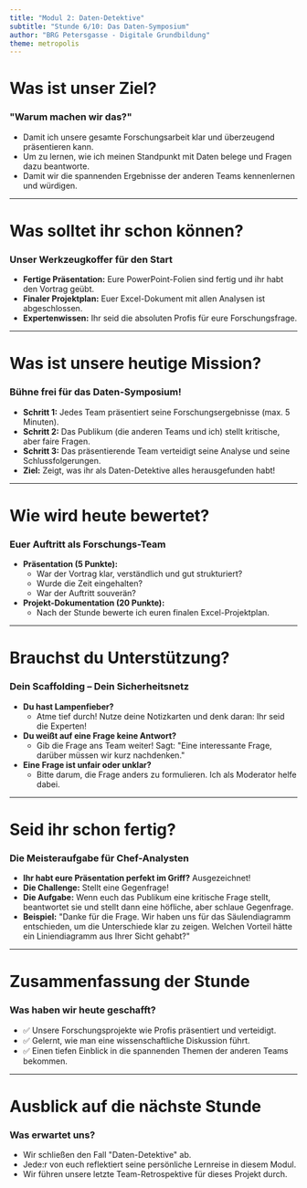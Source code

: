 ```yaml
---
title: "Modul 2: Daten-Detektive"
subtitle: "Stunde 6/10: Das Daten-Symposium"
author: "BRG Petersgasse - Digitale Grundbildung"
theme: metropolis
---
```


# Was ist unser Ziel?

### "Warum machen wir das?"

-   Damit ich unsere gesamte Forschungsarbeit klar und überzeugend präsentieren kann.
-   Um zu lernen, wie ich meinen Standpunkt mit Daten belege und Fragen dazu beantworte.
-   Damit wir die spannenden Ergebnisse der anderen Teams kennenlernen und würdigen.

---

# Was solltet ihr schon können?

### Unser Werkzeugkoffer für den Start

-   **Fertige Präsentation:** Eure PowerPoint-Folien sind fertig und ihr habt den Vortrag geübt.
-   **Finaler Projektplan:** Euer Excel-Dokument mit allen Analysen ist abgeschlossen.
-   **Expertenwissen:** Ihr seid die absoluten Profis für eure Forschungsfrage.

---

# Was ist unsere heutige Mission?

### Bühne frei für das Daten-Symposium!

-   **Schritt 1:** Jedes Team präsentiert seine Forschungsergebnisse (max. 5 Minuten).
-   **Schritt 2:** Das Publikum (die anderen Teams und ich) stellt kritische, aber faire Fragen.
-   **Schritt 3:** Das präsentierende Team verteidigt seine Analyse und seine Schlussfolgerungen.
-   **Ziel:** Zeigt, was ihr als Daten-Detektive alles herausgefunden habt!

---

# Wie wird heute bewertet?

### Euer Auftritt als Forschungs-Team

-   **Präsentation (5 Punkte):**
    -   War der Vortrag klar, verständlich und gut strukturiert?
    -   Wurde die Zeit eingehalten?
    -   War der Auftritt souverän?
-   **Projekt-Dokumentation (20 Punkte):**
    -   Nach der Stunde bewerte ich euren finalen Excel-Projektplan.

---

# Brauchst du Unterstützung?

### Dein Scaffolding – Dein Sicherheitsnetz

-   **Du hast Lampenfieber?**
    -   Atme tief durch! Nutze deine Notizkarten und denk daran: Ihr seid die Experten!
-   **Du weißt auf eine Frage keine Antwort?**
    -   Gib die Frage ans Team weiter! Sagt: "Eine interessante Frage, darüber müssen wir kurz nachdenken."
-   **Eine Frage ist unfair oder unklar?**
    -   Bitte darum, die Frage anders zu formulieren. Ich als Moderator helfe dabei.

---

# Seid ihr schon fertig?

### Die Meisteraufgabe für Chef-Analysten

-   **Ihr habt eure Präsentation perfekt im Griff?** Ausgezeichnet!
-   **Die Challenge:** Stellt eine Gegenfrage!
-   **Die Aufgabe:** Wenn euch das Publikum eine kritische Frage stellt, beantwortet sie und stellt dann eine höfliche, aber schlaue Gegenfrage.
-   **Beispiel:** "Danke für die Frage. Wir haben uns für das Säulendiagramm entschieden, um die Unterschiede klar zu zeigen. Welchen Vorteil hätte ein Liniendiagramm aus Ihrer Sicht gehabt?"

---

# Zusammenfassung der Stunde

### Was haben wir heute geschafft?

-   ✅ Unsere Forschungsprojekte wie Profis präsentiert und verteidigt.
-   ✅ Gelernt, wie man eine wissenschaftliche Diskussion führt.
-   ✅ Einen tiefen Einblick in die spannenden Themen der anderen Teams bekommen.

---

# Ausblick auf die nächste Stunde

### Was erwartet uns?

-   Wir schließen den Fall "Daten-Detektive" ab.
-   Jede:r von euch reflektiert seine persönliche Lernreise in diesem Modul.
-   Wir führen unsere letzte Team-Retrospektive für dieses Projekt durch.

